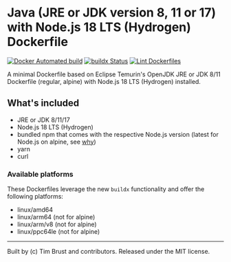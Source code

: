 # Java (JRE or JDK version 8, 11 or 17) with Node.js 18 LTS (Hydrogen) Dockerfile

[![Docker Automated build](https://img.shields.io/docker/automated/timbru31/java-node.svg)](https://hub.docker.com/r/timbru31/java-node/)
[![buildx Status](https://github.com/timbru31/docker-java-node/workflows/buildx/badge.svg)](https://github.com/timbru31/docker-java-node/actions?query=workflow%3Abuildx)
[![Lint Dockerfiles](https://github.com/timbru31/docker-java-node/workflows/Lint%20Dockerfiles/badge.svg)](https://github.com/timbru31/docker-java-node/actions?query=workflow%3A%22Lint+Dockerfiles%22)

A minimal Dockerfile based on Eclipse Temurin's OpenJDK JRE or JDK 8/11 Dockerfile (regular, alpine) with Node.js 18 LTS (Hydrogen) installed.

## What's included

- JRE or JDK 8/11/17
- Node.js 18 LTS (Hydrogen)
- bundled npm that comes with the respective Node.js version (latest for Node.js on alpine, see [why](https://gitlab.alpinelinux.org/alpine/aports/-/commit/25b10bd1a93e12a7e49fee38b0a229281ae49fb7))
- yarn
- curl

### Available platforms

These Dockerfiles leverage the new `buildx` functionality and offer the following platforms:

- linux/amd64
- linux/arm64 (not for alpine)
- linux/arm/v8 (not for alpine)
- linux/ppc64le (not for alpine)

---

Built by (c) Tim Brust and contributors. Released under the MIT license.
